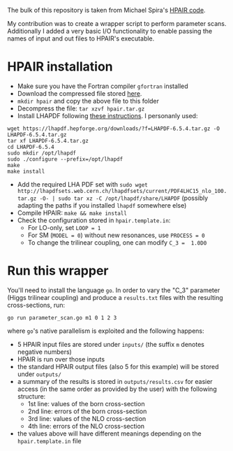 The bulk of this repository is taken from Michael Spira's [HPAIR code](http://tiger.web.psi.ch/hpair/). 

My contribution was to create a wrapper script to perform parameter scans. Additionally I added a very basic I/O functionality to enable passing the names of input and out files to HPAIR's executable.

# HPAIR installation
 + Make sure you have the Fortran compiler ```gfortran``` installed
 + Download the compressed file stored [here](http://tiger.web.psi.ch/hpair/).
 + ```mkdir hpair``` and copy the above file to this folder
 + Decompress the file: ```tar xzvf hpair.tar.gz```
 + Install LHAPDF following [these instructions](https://lhapdf.hepforge.org/install.html). I personanly used:
```shell
wget https://lhapdf.hepforge.org/downloads/?f=LHAPDF-6.5.4.tar.gz -O LHAPDF-6.5.4.tar.gz
tar xf LHAPDF-6.5.4.tar.gz
cd LHAPDF-6.5.4
sudo mkdir /opt/lhapdf
sudo ./configure --prefix=/opt/lhapdf
make
make install
```
 + Add the required LHA PDF set with ```sudo wget http://lhapdfsets.web.cern.ch/lhapdfsets/current/PDF4LHC15_nlo_100.tar.gz -O- | sudo tar xz -C /opt/lhapdf/share/LHAPDF``` (possibly adapting the paths if you installed ```lhapdf``` somewhere else)
 + Compile HPAIR: ```make && make install```
 + Check the configuration stored in ```hpair.template.in```:
     + For LO-only, set ```LOOP = 1```
     + For SM (```MODEL = 0```) without new resonances, use ```PROCESS = 0```
     + To change the trilinear coupling, one can modify ```C_3 =  1.0D0```

# Run this wrapper
You'll need to install the language ```go```. 
In order to vary the "C_3" parameter (Higgs trilinear coupling) and produce a ```results.txt``` files with the resulting cross-sections, run:

```shell
go run parameter_scan.go m1 0 1 2 3
```

where ```go```'s native parallelism is exploited and the following happens:

+ 5 HPAIR input files are stored under ```inputs/``` (the suffix ```m``` denotes negative numbers)
+ HPAIR is run over those inputs
+ the standard HPAIR output files (also 5 for this example) will be stored under ```outputs/```
+ a summary of the results is stored in ```outputs/results.csv``` for easier access (in the same order as provided by the user) with the following structure:
    + 1st line: values of the born cross-section
    + 2nd line: errors of the born cross-section
    + 3rd line: values of the NLO cross-section
    + 4th line: errors of the NLO cross-section
+ the values above will have different meanings depending on the ```hpair.template.in``` file
